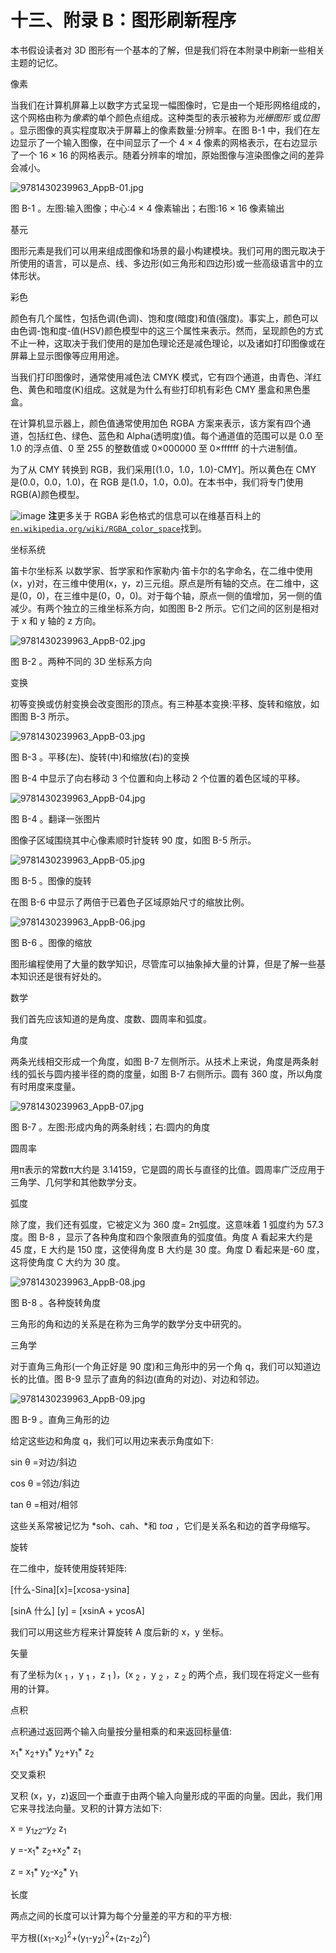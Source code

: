 # 十三、附录 B：图形刷新程序

本书假设读者对 3D 图形有一个基本的了解，但是我们将在本附录中刷新一些相关主题的记忆。

像素

当我们在计算机屏幕上以数字方式呈现一幅图像时，它是由一个矩形网格组成的，这个网格由称为*像素*的单个颜色点组成。这种类型的表示被称为*光栅图形* 或*位图* 。显示图像的真实程度取决于屏幕上的像素数量:分辨率。在图 B-1 中，我们在左边显示了一个输入图像，在中间显示了一个 4 × 4 像素的网格表示，在右边显示了一个 16 × 16 的网格表示。随着分辨率的增加，原始图像与渲染图像之间的差异会减小。

![9781430239963_AppB-01.jpg](img/9781430239963_AppB-01.jpg)

图 B-1 。左图:输入图像；中心:4 × 4 像素输出；右图:16 × 16 像素输出

基元

图形元素是我们可以用来组成图像和场景的最小构建模块。我们可用的图元取决于所使用的语言，可以是点、线、多边形(如三角形和四边形)或一些高级语言中的立体形状。

彩色

颜色有几个属性，包括色调(色调)、饱和度(暗度)和值(强度)。事实上，颜色可以由色调-饱和度-值(HSV)颜色模型中的这三个属性来表示。然而，呈现颜色的方式不止一种，这取决于我们使用的是加色理论还是减色理论，以及诸如打印图像或在屏幕上显示图像等应用用途。

当我们打印图像时，通常使用减色法 CMYK 模式，它有四个通道，由青色、洋红色、黄色和暗度(K)组成。这就是为什么有些打印机有彩色 CMY 墨盒和黑色墨盒。

在计算机显示器上，颜色值通常使用加色 RGBA 方案来表示，该方案有四个通道，包括红色、绿色、蓝色和 Alpha(透明度)值。每个通道值的范围可以是 0.0 至 1.0 的浮点值、0 至 255 的整数值或 0×000000 至 0×ffffff 的十六进制值。

为了从 CMY 转换到 RGB，我们采用[(1.0，1.0，1.0)-CMY]。所以黄色在 CMY 是(0.0，0.0，1.0)，在 RGB 是(1.0，1.0，0.0)。在本书中，我们将专门使用 RGB(A)颜色模型。

![image](img/sq.jpg) **注**更多关于 RGBA 彩色格式的信息可以在维基百科上的[`en.wikipedia.org/wiki/RGBA_color_space`](http://en.wikipedia.org/wiki/RGBA_color_space)找到。

坐标系统

笛卡尔坐标系 以数学家、哲学家和作家勒内·笛卡尔的名字命名，在二维中使用(x，y)对，在三维中使用(x，y，z)三元组。原点是所有轴的交点。在二维中，这是(0，0)，在三维中是(0，0，0)。对于每个轴，原点一侧的值增加，另一侧的值减少。有两个独立的三维坐标系方向，如图图 B-2 所示。它们之间的区别是相对于 x 和 y 轴的 z 方向。

![9781430239963_AppB-02.jpg](img/9781430239963_AppB-02.jpg)

图 B-2 。两种不同的 3D 坐标系方向

变换

初等变换或仿射变换会改变图形的顶点。有三种基本变换:平移、旋转和缩放，如图图 B-3 所示。

![9781430239963_AppB-03.jpg](img/9781430239963_AppB-03.jpg)

图 B-3 。平移(左)、旋转(中)和缩放(右)的变换

图 B-4 中显示了向右移动 3 个位置和向上移动 2 个位置的着色区域的平移。

![9781430239963_AppB-04.jpg](img/9781430239963_AppB-04.jpg)

图 B-4 。翻译一张图片

图像子区域围绕其中心像素顺时针旋转 90 度，如图 B-5 所示。

![9781430239963_AppB-05.jpg](img/9781430239963_AppB-05.jpg)

图 B-5 。图像的旋转

在图 B-6 中显示了两倍于已着色子区域原始尺寸的缩放比例。

![9781430239963_AppB-06.jpg](img/9781430239963_AppB-06.jpg)

图 B-6 。图像的缩放

图形编程使用了大量的数学知识，尽管库可以抽象掉大量的计算，但是了解一些基本知识还是很有好处的。

数学

我们首先应该知道的是角度、度数、圆周率和弧度。

角度

两条光线相交形成一个角度，如图 B-7 左侧所示。从技术上来说，角度是两条射线的弧长与圆内接半径的商的度量，如图 B-7 右侧所示。圆有 360 度，所以角度有时用度来度量。

![9781430239963_AppB-07.jpg](img/9781430239963_AppB-07.jpg)

图 B-7 。左图:形成内角的两条射线；右:圆内的角度

圆周率

用π表示的常数π大约是 3.14159，它是圆的周长与直径的比值。圆周率广泛应用于三角学、几何学和其他数学分支。

弧度

除了度，我们还有弧度，它被定义为 360 度= 2π弧度。这意味着 1 弧度约为 57.3 度。图 B-8 ，显示了各种角度和四个象限直角的弧度值。角度 A 看起来大约是 45 度，E 大约是 150 度，这使得角度 B 大约是 30 度。角度 D 看起来是-60 度，这将使角度 C 大约为 30 度。

![9781430239963_AppB-08.jpg](img/9781430239963_AppB-08.jpg)

图 B-8 。各种旋转角度

三角形的角和边的关系是在称为三角学的数学分支中研究的。

三角学

对于直角三角形(一个角正好是 90 度)和三角形中的另一个角 q，我们可以知道边长的比值。图 B-9 显示了直角的斜边(直角的对边)、对边和邻边。

![9781430239963_AppB-09.jpg](img/9781430239963_AppB-09.jpg)

图 B-9 。直角三角形的边

给定这些边和角度 q，我们可以用边来表示角度如下:

sin θ =对边/斜边

cos θ =邻边/斜边

tan θ =相对/相邻

这些关系常被记忆为 *soh、cah、*和 *toa* ，它们是关系名和边的首字母缩写。

旋转

在二维中，旋转使用旋转矩阵:

[什么-Sina][x]=[xcosa-ysina]

[sinA 什么] [y] = [xsinA + ycosA]

我们可以用这些方程来计算旋转 A 度后新的 x，y 坐标。

矢量

有了坐标为(x <sub>1</sub> ，y <sub>1</sub> ，z <sub>1</sub> )，(x <sub>2</sub> ，y <sub>2</sub> ，z <sub>2</sub> 的两个点，我们现在将定义一些有用的计算。

点积

点积通过返回两个输入向量按分量相乘的和来返回标量值:

x<sub>1</sub>* x<sub>2</sub>+y<sub>1</sub>* y<sub>2</sub>+y<sub>1</sub>* z<sub>2</sub>

交叉乘积

叉积 (x，y，z)返回一个垂直于由两个输入向量形成的平面的向量。因此，我们用它来寻找法向量。叉积的计算方法如下:

x = y<sub>1</sub>*<sub>z2</sub>–y<sub>2</sub>* z<sub>1</sub>

y =-x<sub>1</sub>* z<sub>2</sub>+x<sub>2</sub>* z<sub>1</sub>

z = x<sub>1</sub>* y<sub>2</sub>-x<sub>2</sub>* y<sub>1</sub>

长度

两点之间的长度可以计算为每个分量差的平方和的平方根:

平方根((x<sub>1</sub>-x<sub>2</sub>)<sup>2</sup>+(y<sub>1</sub>-y<sub>2</sub>)<sup>2</sup>+(z<sub>1</sub>-z<sub>2</sub>)<sup>2</sup>)